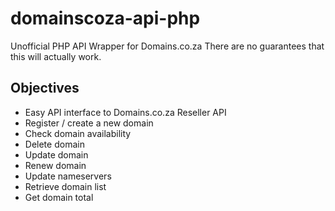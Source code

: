 domainscoza-api-php
===================

Unofficial PHP API Wrapper for Domains.co.za 
There are no guarantees that this will actually work.

Objectives
----------

* Easy API interface to Domains.co.za Reseller API
* Register / create a new domain
* Check domain availability
* Delete domain
* Update domain
* Renew domain
* Update nameservers
* Retrieve domain list
* Get domain total

